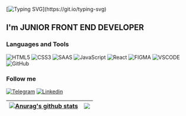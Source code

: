 [![Typing SVG](https://readme-typing-svg.herokuapp.com?color=%2336BCF7&lines=Welcome+to+my+profile+.)](https://git.io/typing-svg)

## I'm JUNIOR FRONT END DEVELOPER

### Languages and Tools

![HTML5](https://img.shields.io/badge/-HTML-ec3e0e?style=flat&logo=HTML5&logoColor=fff)
![CSS3](https://img.shields.io/badge/-CSS3-0f72b5?style=flat&logo=CSS3&logoColor=fff)
![SAAS](https://img.shields.io/badge/Sass-CC6699?style=flat&logo=Sass&logoColor=fff)
![JavaScript](https://img.shields.io/badge/-JavaScript-e4cf0e?style=flat&logo=JavaScript&logoColor=fff)
![React](https://img.shields.io/badge/-ReactJS-11c9ee?style=flat&logo=React&logoColor=fff)
![FIGMA](https://img.shields.io/badge/Figma-F24E1E?style=flat&logo=figma&logoColor=fff)
![VSCODE](https://img.shields.io/badge/VSCode-1f425f?style=flat&logo=visualstudiocode&logoColor=fff)
![GitHub](https://img.shields.io/badge/-GitHub-0f72b5?style=flat&logo=GitHub&logoColor=fff?logoWidth=60)

### Follow me

[![Telegram](https://img.shields.io/badge/-Telegram-004f76?style=flat-square&logo=Telegram&logoColor=fff)](https://t.me/Ruslan_Negoda)
[![Linkedin](https://img.shields.io/badge/Linkedin-0a63bc?style=flat&logo=Linkedin&logoColor=fff)](https://www.linkedin.com/in/ruslan-negoda-640985225/)

| <a href="https://github.com/RuslanNegoda1989Arjuna/github-readme-stats"><img align="center" src="https://github-readme-stats.vercel.app/api?username=RuslanNegoda1989Arjuna&show_icons=true&include_all_commits=true&theme=buefy&hide_border=true" alt="Anurag's github stats" /></a> | <a href="https://github.com/RuslanNegoda1989Arjuna/github-readme-stats"><img align="center" src="https://github-readme-stats.vercel.app/api/top-langs/?username=RuslanNegoda1989Arjuna&layout=compact&theme=buefy&hide_border=true" /></a> |
| ------------------------------------------------------------------------------------------------------------------------------------------------------------------------------------------------------------------------------------------------------------------------------------- | ------------------------------------------------------------------------------------------------------------------------------------------------------------------------------------------------------------------------------------------ |
